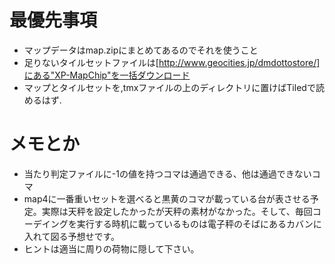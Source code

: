# 最優先事項

- マップデータはmap.zipにまとめてあるのでそれを使うこと
- 足りないタイルセットファイルは[http://www.geocities.jp/dmdottostore/]にある"XP-MapChip"を一括ダウンロード
- マップとタイルセットを,tmxファイルの上のディレクトリに置けばTiledで読めるはず.

# メモとか

- 当たり判定ファイルに-1の値を持つコマは通過できる、他は通過できないコマ
- map4に一番重いセットを選べると黒黄のコマが載っている台が表させる予定。実際は天秤を設定したかったが天秤の素材がなかった。そして、毎回コーデイングを実行する時机に載っているものは電子秤のそばにあるカバンに入れて図る予想せです。
- ヒントは適当に周りの荷物に隠して下さい。

